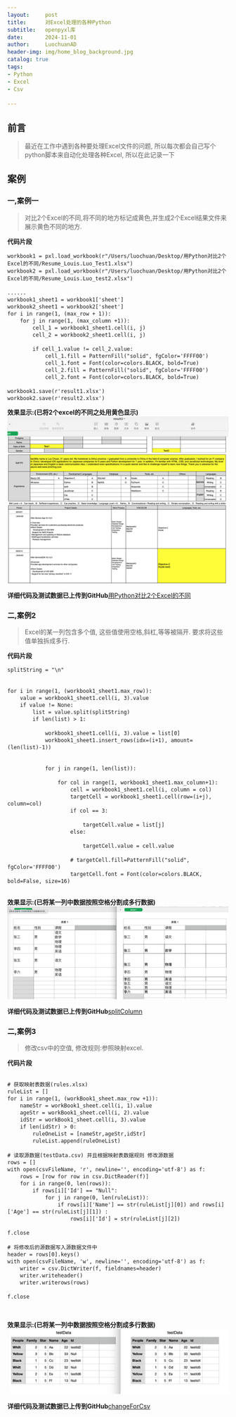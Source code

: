 ```yaml
---
layout:     post
title:      对Excel处理的各种Python
subtitle:   openpyxl库
date:       2024-11-01
author:     LuochuanAD
header-img: img/home_blog_background.jpg
catalog: true
tags:
- Python 
- Excel
- Csv

---
```


## 前言

>最近在工作中遇到各种要处理Excel文件的问题, 所以每次都会自己写个python脚本来自动化处理各种Excel, 所以在此记录一下



## 案例


### 一,案例一

> 对比2个Excel的不同,将不同的地方标记成黄色,并生成2个Excel结果文件来展示黄色不同的地方.

**代码片段**

```
workbook1 = pxl.load_workbook(r"/Users/luochuan/Desktop/用Python对比2个Excel的不同/Resume_Louis.Luo_Test1.xlsx")
workbook2 = pxl.load_workbook(r"/Users/luochuan/Desktop/用Python对比2个Excel的不同/Resume_Louis.Luo_test2.xlsx")

......
workbook1_sheet1 = workbook1['sheet']
workbook2_sheet1 = workbook2['sheet']
for i in range(1, (max_row + 1)):
    for j in range(1, (max_column +1)):
        cell_1 = workbook1_sheet1.cell(i, j)
        cell_2 = workbook2_sheet1.cell(i, j)
        
        if cell_1.value != cell_2.value:
            cell_1.fill = PatternFill("solid", fgColor='FFFF00')
            cell_1.font = Font(color=colors.BLACK, bold=True)
            cell_2.fill = PatternFill("solid", fgColor='FFFF00')
            cell_2.font = Font(color=colors.BLACK, bold=True)

workbook1.save(r'result1.xlsx')
workbook2.save(r'result2.xlsx')
```

**效果显示:(已将2个excel的不同之处用黄色显示)**
![](https://raw.githubusercontent.com/LuochuanAD/BlogSourceImage/refs/heads/master/BlogSourceImage/BlogSourceImage2024/matchExcel_screen.png)

**详细代码及测试数据已上传到GitHub**[用Python对比2个Excel的不同](https://github.com/LuochuanAD/PythonProject/tree/main/%E7%94%A8Python%E5%AF%B9%E6%AF%942%E4%B8%AAExcel%E7%9A%84%E4%B8%8D%E5%90%8C) 



### 二,案例2
> Excel的某一列包含多个值, 这些值使用空格,斜杠,等等被隔开. 要求将这些值单独拆成多行.

**代码片段**
```
splitString = "\n"


for i in range(1, (workbook1_sheet1.max_row)):
    value = workbook1_sheet1.cell(i, 3).value
    if value != None:
        list = value.split(splitString)
        if len(list) > 1:
            
            workbook1_sheet1.cell(i, 3).value = list[0]
            workbook1_sheet1.insert_rows(idx=(i+1), amount= (len(list)-1))


            for j in range(1, len(list)):
                
                for col in range(1, workbook1_sheet1.max_column+1):
                    cell = workbook1_sheet1.cell(i, column = col)
                    targetCell = workbook1_sheet1.cell(row=(i+j), column=col)
                    if col == 3: 
                        
                        targetCell.value = list[j]
                    else:
                        
                        targetCell.value = cell.value
                    
                    # targetCell.fill=PatternFill("solid", fgColor='FFFF00')
                    targetCell.font = Font(color=colors.BLACK, bold=False, size=16)
                                    
```
**效果显示:(已将某一列中数据按照空格分割成多行数据)**
![](https://raw.githubusercontent.com/LuochuanAD/PythonProject/refs/heads/main/splitColumn/splitColumn_screenshot.png)


**详细代码及测试数据已上传到GitHub**[splitColumn](https://github.com/LuochuanAD/PythonProject/tree/main/splitColumn) 

### 二,案例3
> 修改csv中的空值, 修改规则:参照映射excel.

**代码片段**
```

# 获取映射表数据(rules.xlsx)
ruleList = []
for i in range(1, (workBook1_sheet.max_row +1)):
    nameStr = workBook1_sheet.cell(i, 1).value
    ageStr = workBook1_sheet.cell(i, 2).value
    idStr = workBook1_sheet.cell(i, 3).value
    if len(idStr) > 0:
        ruleOneList = [nameStr,ageStr,idStr]
        ruleList.append(ruleOneList)
  
# 读取源数据(testData.csv) 并且根据映射表数据规则 修改源数据   
rows = []
with open(csvFileName, 'r', newline='', encoding='utf-8') as f:
    rows = [row for row in csv.DictReader(f)]
    for i in range(0, len(rows)):
        if rows[i]['Id'] == "Null":
            for j in range(0, len(ruleList)):
                if rows[i]['Name'] == str(ruleList[j][0]) and rows[i]['Age'] == str(ruleList[j][1]) :
                    rows[i]['Id'] = str(ruleList[j][2])
                                                             
f.close
                 
# 将修改后的源数据写入源数据文件中           
header = rows[0].keys()  
with open(csvFileName, 'w', newline='', encoding='utf-8') as f:
    writer = csv.DictWriter(f, fieldnames=header)
    writer.writeheader()
    writer.writerows(rows)
       
f.close

                                    
```

**效果显示:(已将某一列中数据按照空格分割成多行数据)**
![](https://raw.githubusercontent.com/LuochuanAD/PythonProject/refs/heads/main/changeForCsv/changeForCsv_screenshot.png)


**详细代码及测试数据已上传到GitHub**[changeForCsv](https://github.com/LuochuanAD/PythonProject/tree/main/changeForCsv) 



